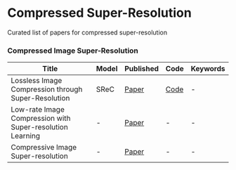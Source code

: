 # Compressed Super-Resolution

Curated list of papers for compressed super-resolution

### Compressed Image Super-Resolution

| Title                  | Model                  | Published                                                    | Code                                                         | Keywords                                                     |
| ---------------------- | ---------------------- | ------------------------------------------------------------ | ------------------------------------------------------------ | ------------------------------------------------------------ |
|Lossless Image Compression through Super-Resolution        |       SReC     | [Paper](https://arxiv.org/pdf/2004.02872.pdf)            | [Code](https://github.com/caoscott/SReC)              | -      |
| Low-rate Image Compression with Super-resolution Learning |      -        | [Paper](https://openaccess.thecvf.com/content_CVPRW_2020/papers/w7/Gao_Low-Rate_Image_Compression_With_Super-Resolution_Learning_CVPRW_2020_paper.pdf) |  -        | -      |
| Compressive Image Super-resolution |  - | [Paper](https://web.ece.ucsb.edu/~psen/Papers/Asilomar09_CompressiveSuperRes.pdf) | - | - |
